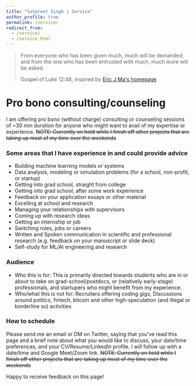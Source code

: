 ```yaml
---
title: "Satpreet Singh | Service"
author_profile: true
permalink: /service/
redirect_from: 
  - /service/
  - /service.html
---
```


> From everyone who has been given much, much will be demanded; and from the one who has been entrusted with much, much more will be asked.
> 
> Gospel of Luke 12:48, 
inspired by [Eric J Ma's homepage](https://ericmjl.github.io)

# Pro bono consulting/counseling 
I am offering pro bono (without charge) consulting or counseling sessions of ~30 min duration for anyone who might want to avail of my expertise or experience. 
~~NOTE: Currently on hold while I finish off other projects that are taking up most of my time over the weekends~~

### Some areas that I have experience in and could provide advice
* Building machine learning models or systems
* Data analysis, modeling or simulation problems (for a school, non-profit, or startup)
* Getting into grad school, straight from college
* Getting into grad school, after some work experience
* Feedback on your application essays or other material
* Excelling at school and research
* Managing your relationships with supervisors
* Coming up with research ideas
* Getting an internship or job 
* Switching roles, jobs or careers
* Written and Spoken communication in scientific and professional research (e.g. feedback on your manuscript or slide deck)
* Self-study for ML/AI engineering and research

### Audience
* Who this is for: This is primarily directed towards students who are in or about to take on grad-school/postdocs, or (relatively early-stage) professionals, and startupers who might benefit from my experience.
* Who/what this is not for: Recruiters offering coding gigs; Discussions around politics, fintech, bitcoin and other high-speculation (and illegal or borderline so) activities

### How to schedule
Please send me an email or DM on Twitter, saying that you've read this page and a brief note about what you would like to discuss, your date/time preferences, and your CV/Resume/LinkedIn profile. I will follow up with a date/time and Google Meet/Zoom link.
~~NOTE: Currently on hold while I finish off other projects that are taking up most of my time over the weekends~~
 
Happy to receive feedback on this page! 


<!-- Global site tag (gtag.js) - Google Analytics -->
<script async src="https://www.googletagmanager.com/gtag/js?id=G-FK1KPLK46E"></script>
<script>
  window.dataLayer = window.dataLayer || [];
  function gtag(){dataLayer.push(arguments);}
  gtag('js', new Date());

  gtag('config', 'G-FK1KPLK46E');
</script>